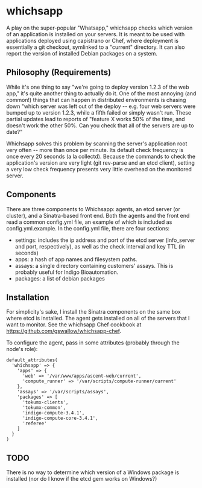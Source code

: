 # whichsapp

A play on the super-popular "Whatsapp," whichsapp checks which version of an application is installed on your servers.
It is meant to be used with applications deployed using capistrano or Chef, where deployment is essentially a git 
checkout, symlinked to a "current" directory.  It can also report the version of installed Debian packages on a system.

## Philosophy (Requirements)

While it's one thing to say "we're going to deploy version 1.2.3 of the web app," it's quite another thing to actually do it.
One of the most annoying (and common!) things that can happen in distributed environments is chasing down "which server was left out of the
deploy -- e.g. four web servers were bumped up to version 1.2.3, while a fifth failed or simply wasn't run.  These partial
updates lead to reports of "feature X works 50% of the time, and doesn't work the other 50%.  Can you check that all of the
servers are up to date?"

Whichsapp solves this problem by scanning the server's application root very often -- more than once per minute.  Its default
check frequency is once every 20 seconds (a la collectd).  Because the commands to check the application's version are very light
(git rev-parse and an etcd client), setting a very low check frequency presents very little overhead on the monitored server.

## Components

There are three components to Whichsapp: agents, an etcd server (or cluster), and a Sinatra-based front end.  Both the agents
and the front end read a common config.yml file, an example of which is included as config.yml.example.  In the config.yml file, there
are four sections: 

- settings: includes the ip address and port of the etcd server (info\_server and port, respectively), as well as the check 
  interval and key TTL (in seconds)
- apps: a hash of app names and filesystem paths.
- assays: a single directory containing customers' assays.  This is probably useful for Indigo Bioautomation.
- packages: a list of debian packages

## Installation

For simplicity's sake, I install the Sinatra components on the same box where etcd is installed.  The agent gets installed on all of
the servers that I want to monitor.  See the whichsapp Chef cookbook at https://github.com/gswallow/whichsapp-chef.

To configure the agent, pass in some attributes (probably through the node's role):

```
default_attributes(
  'whichsapp' => {
    'apps' => {
      'web' => '/var/www/apps/ascent-web/current',
      'compute_runner' => '/var/scripts/compute-runner/current'
    },
    'assays' => '/var/scripts/assays',
    'packages' => [
      'tokumx-clients',
      'tokumx-common',
      'indigo-compute-3.4.1',
      'indigo-compute-core-3.4.1',
      'referee'
    ]
  }
)
```

## TODO

There is no way to determine which version of a Windows package is installed (nor do I know if the etcd gem works on Windows?)

